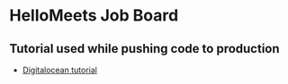 # HelloMeets Job Board
## Tutorial used while pushing code to production
 - [Digitalocean tutorial](https://www.digitalocean.com/community/tutorials/how-to-set-up-django-with-postgres-nginx-and-gunicorn-on-ubuntu-16-04)
 
 